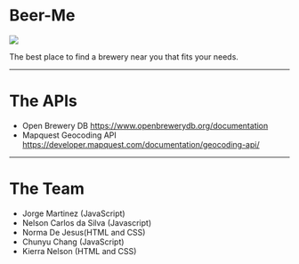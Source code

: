 # Beer-Me

![](assets/imgs/gif_1625963622.gif)


  The best place to find a brewery near you that fits your needs. 


---


# The APIs
- Open Brewery DB 
https://www.openbrewerydb.org/documentation
- Mapquest Geocoding API
https://developer.mapquest.com/documentation/geocoding-api/


---
# The Team 

- Jorge Martinez (JavaScript)
- Nelson Carlos da Silva (Javascript)
- Norma De Jesus(HTML and CSS)
- Chunyu Chang (JavaScript)
- Kierra Nelson (HTML and CSS)
